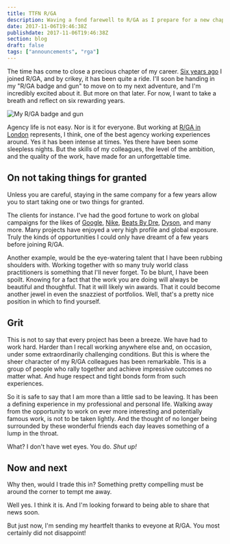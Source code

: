 ```yaml
---
title: TTFN R/GA
description: Waving a fond farewell to R/GA as I prepare for a new chapter
date: 2017-11-06T19:46:38Z
publishdate: 2017-11-06T19:46:38Z
section: blog
draft: false
tags: ["announcements", "rga"]
---
```


The time has come to close a precious chapter of my career. [Six years ago](/blog/joining-rga-london/) I joined R/GA, and by crikey, it has been quite a ride. I'll soon be handing in my "R/GA badge and gun" to move on to my next adventure, and I'm incredibly excited about it. But more on that later. For now, I want to take a breath and reflect on six rewarding years.

<!--more-->

![My R/GA badge and gun](/images/badge-and-gun.jpg "My R/GA badge and gun")

Agency life is not easy. Nor is it for everyone. But working at [R/GA in London](https://www.rga.com/offices/london) represents, I think, one of the best agency working experiences around.  Yes it has been intense at times. Yes there have been some sleepless nights. But the skills of my colleagues, the level of the ambition, and the quality of the work, have made for an unforgettable time.


## On not taking things for granted

Unless you are careful, staying in the same company for a few years allow you to start taking one or two things for granted.

The clients for instance. I've had the good fortune to work on global campaigns for the likes of [Google](https://www.rga.com/work/case-studies/google-year-in-search), [Nike](https://www.rga.com/work/case-studies/nike-immortalize-the-moment), [Beats By Dre](https://www.rga.com/work/case-studies/showyourcolor), [Dyson](https://www.dyson.co.uk), and many more. Many projects have enjoyed a very high profile and global exposure. Truly the kinds of opportunities I could only have dreamt of a few years before joining R/GA.

Another example, would be the eye-watering talent that I have been rubbing shoulders with. Working together with so many truly world class practitioners is something that I'll never forget. To be blunt, I have been spoilt. Knowing for a fact that the work you are doing will always be beautiful and thoughtful. That it will likely win awards. That it could become another jewel in even the snazziest of portfolios. Well, that's a pretty nice position in which to find yourself.


## Grit

This is not to say that every project has been a breeze. We have had to work hard. Harder than I recall working anywhere else and, on occasion, under some extraordinarily challenging conditions. But this is where the sheer character of my R/GA colleagues has been remarkable. This is a group of people who rally together and achieve impressive outcomes no matter what. And huge respect and tight bonds form from such experiences.

So it is safe to say that I am more than a little sad to be leaving. It has been a defining experience in my professional and personal life. Walking away from the opportunity to work on ever more interesting and potentially famous work, is not to be taken lightly. And the thought of no longer being surrounded by these wonderful friends each day leaves something of a lump in the throat.

What? I don't have wet eyes. You do. _Shut up!_


## Now and next

Why then, would I trade this in? Something pretty compelling must be around the corner to tempt me away.

Well yes. I think it is. And I'm looking forward to being able to share that news soon.

But just now, I'm sending my heartfelt thanks to eveyone at R/GA. You most certainly did not disappoint!

